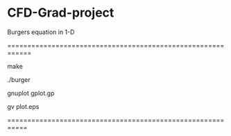 # CFD-Grad-project
 Burgers equation in 1-D
 
 ============================================================

make 

./burger

gnuplot gplot.gp

gv plot.eps

===========================================================


